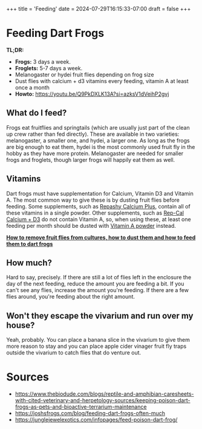 +++
title = 'Feeding'
date = 2024-07-29T16:15:33-07:00
draft = false
+++
# Feeding Dart Frogs

**TL;DR:**  
* **Frogs:** 3 days a week.  
* **Froglets:** 5-7 days a week.  
* Melanogaster or hydei fruit flies depending on frog size
* Dust flies with calcium + d3 vitamins every feeding, vitamin A at least once a month
* **Howto:** https://youtu.be/Q9PkDXLK13A?si=azksV1dVeihP2gvj

## What do I feed?

Frogs eat fruitflies and springtails (which are usually just part of the clean up crew rather than fed directly). These are available in two varieties: melanogaster, a smaller one, and hydei, a larger one. As long as the frogs are big enough to eat them, hydei is the most commonly used fruit fly in the hobby as they have more protein. Melanogaster are needed for smaller frogs and froglets, though larger frogs will happily eat them as well.

## Vitamins

Dart frogs must have supplementation for Calcium, Vitamin D3 and Vitamin A. The most common way to give these is by dusting fruit flies before feeding. Some supplements, such as [Repashy Calcium Plus](https://www.shop.repashy.com/products/repashy-calcium-plus), contain all of these vitamins in a single powder. Other supplements, such as [Rep-Cal Calcium + D3](https://www.pangeareptile.com/products/rep-cal-ultrafine-reptile-calcium-supplement) do not contain Vitamin A, so, when using these, at least one feeding per month should be dusted with [Vitamin A powder](https://www.shop.repashy.com/products/repashy-vitamin-a-plus) instead.

**[How to remove fruit flies from cultures, how to dust them and how to feed them to dart frogs
](https://youtu.be/Q9PkDXLK13A?si=azksV1dVeihP2gvj)**

## How much?

Hard to say, precisely. If there are still a lot of flies left in the enclosure the day of the next feeding, reduce the amount you are feeding a bit. If you can't see any flies, increase the amount you're feeding. If there are a few flies around, you're feeding about the right amount.

## Won't they escape the vivarium and run over my house?

Yeah, probably. You can place a banana slice in the vivarium to give them more reason to stay and you can place apple cider vinager fruit fly traps outside the vivarium to catch flies that do venture out.

# Sources
* https://www.thebiodude.com/blogs/reptile-and-amphibian-caresheets-with-cited-veterinary-and-herpetology-sources/keeping-poison-dart-frogs-as-pets-and-bioactive-terrarium-maintenance
* https://joshsfrogs.com/blog/feeding-dart-frogs-often-much
* https://junglejewelexotics.com/infopages/feed-poison-dart-frog/
